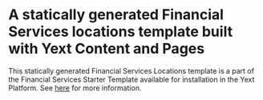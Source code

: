 # A statically generated Financial Services locations template built with Yext Content and Pages

This statically generated Financial Services Locations template is a part of the Financial Services Starter Template available for installation in the Yext Platform. See [here](https://github.com/YextSolutions/fins-starter-template) for more information.

